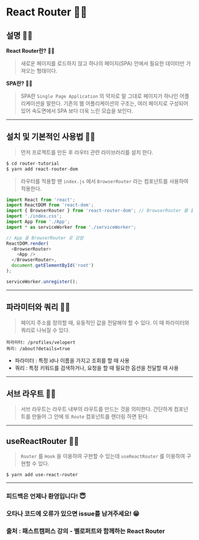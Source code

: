 # React Router 🕵️‍♂️

## 설명 🕵️‍♂️

**React Router란?** 🕵️‍♂️
> 새로운 페이지를 로드하지 않고 하나의 페이지(SPA) 안에서 필요한 데이터만 가져오는 형태이다.

**SPA란?** 🕵️‍♂️
> SPA란 `Single Page Application` 의 약자로 말 그대로 페이지가 하나인 어플리케이션을 말한다. 기존의 웹 어플리케이션의 구조는, 여러 페이지로 구성되어 있어 속도면에서 SPA 보다 더욱 느린 모습을 보인다.
---

## 설치 및 기본적인 사용법 🕵️‍♂️
 > 먼저 프로젝트를 만든 후 라우터 관련 라이브러리를 설치 한다.

```javascript
$ cd router-tutorial
$ yarn add react-router-dom
```
> 라우터를 적용할 땐 `index.js` 에서 `BrowserRouter` 라는 컴포넌트를 사용하여 적용한다.

```javascript
import React from 'react';
import ReactDOM from 'react-dom';
import { BrowserRouter } from 'react-router-dom'; // BrowserRouter 를 불러옴
import './index.css';
import App from './App';
import * as serviceWorker from './serviceWorker';

// App 을 BrowserRouter 로 감쌈
ReactDOM.render(
  <BrowserRouter>
    <App />
  </BrowserRouter>,
  document.getElementById('root')
);

serviceWorker.unregister();
```
---

## 파라미터와 쿼리 🕵️‍♂️
> 페이지 주소를 정의할 때, 유동적인 값을 전달해야 할 수 있다. 이 때 파라미터와 쿼리로 나눠질 수 있다.

```
파라미터: /profiles/velopert
쿼리: /about?details=true
```
- 파라미터 : 특정 id나 이름을 가지고 조회를 할 때 사용
- 쿼리 : 특정 키워드를 검색하거나, 요청을 할 때 필요한 옵션을 전달할 때 사용
---

## 서브 라우트 🕵️‍♂️
>  서브 라우트는 라우트 내부의 라우트를 만드는 것을 의미한다. 간단하게 컴포넌트를 만들어 그 안에 또 `Route` 컴포넌트를 렌더링 하면 된다.
---

## useReactRouter 🕵️‍♂️
> `Router` 를 `Hook` 을 이용하여 구현할 수 있는데 `useReactRouter` 를 이용하여 구현할 수 있다.
```
$ yarn add use-react-router
```
---

### 피드백은 언제나 환영입니다! 😇
### 오타나 코드에 오류가 있으면 issue를 남겨주세요! 😁
### 출처 : 패스트캠퍼스 강의 - 벨로퍼트와 함께하는 React Router